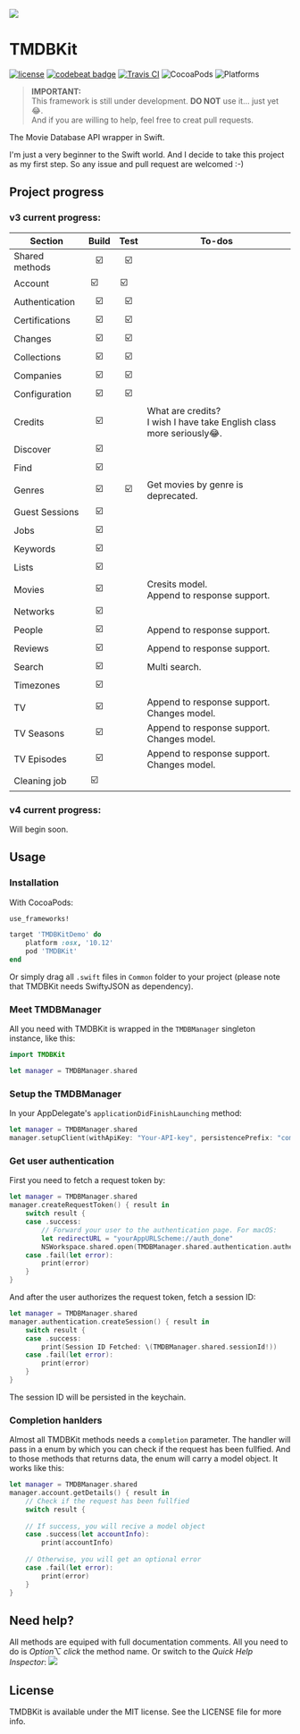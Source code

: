![](https://github.com/SR2k/TMDBKit/blob/master/Supporting/Logo.png)
# TMDBKit
[![license](https://img.shields.io/github/license/mashape/apistatus.svg)](https://github.com/SR2k/TMDBKit/blob/master/LICENSE)
[![codebeat badge](https://codebeat.co/badges/55e91f84-b824-4985-bf1a-b2f8cbe431b6)](https://codebeat.co/projects/github-com-sr2k-tmdbkit-master)
[![Travis CI](https://travis-ci.org/SR2k/TMDBKit.svg?branch=master)](https://travis-ci.org/SR2k/TMDBKit/)
![CocoaPods](https://img.shields.io/cocoapods/v/TMDBKit.svg)
![Platforms](https://img.shields.io/badge/platforms-iOS%2010.0+%20%7C%20macOS%2010.12+%20%7C%20tvOS%2010.0+%20%7C%20watchOS%203.0+-213b34.svg)

> **IMPORTANT:**<br>This framework is still under development. **DO NOT** use it... just yet 😂.<br>And if you are willing to help, feel free to creat pull requests.

The Movie Database API wrapper in Swift.

I'm just a very beginner to the Swift world. And I decide to take this project as my first step. So any issue and pull request are welcomed :-)

## Project progress

### v3 current progress:
|Section        |Build   |Test    |To-dos  |
|---------------|:------:|:------:|--------|
|Shared methods |☑️      |☑️      |        |
|Account        |☑️      |☑️      |        |
|Authentication |☑️      |☑️      |        |
|Certifications |☑️      |☑️      |        |
|Changes        |☑️      |☑️      |        |
|Collections    |☑️      |☑️      |        |
|Companies      |☑️      |☑️      |        |
|Configuration  |☑️      |☑️      |        |
|Credits        |☑️      |        |What are credits? <br>I wish I have take English class more seriously😂.|
|Discover       |☑️      |        |        |
|Find           |☑️      |        |        |
|Genres         |☑️      |☑️      |Get movies by genre is deprecated.|
|Guest Sessions |☑️      |        |        |
|Jobs           |☑️      |        |        |
|Keywords       |☑️      |        |        |
|Lists          |☑️      |        |        |
|Movies         |☑️      |        |Cresits model. <br>Append to response support.|
|Networks       |☑️      |        |        |
|People         |☑️      |        |Append to response support.|
|Reviews        |☑️      |        |Append to response support.|
|Search         |☑️      |        |Multi search.|
|Timezones      |☑️      |        |        |
|TV             |☑️      |        |Append to response support. <br>Changes model.|
|TV Seasons     |☑️      |        |Append to response support. <br>Changes model.|
|TV Episodes    |☑️      |        |Append to response support. <br>Changes model.|
|Cleaning job   |☑️      |        |        |

### v4 current progress:
Will begin soon.

## Usage
### Installation
With CocoaPods:
``` ruby
use_frameworks!

target 'TMDBKitDemo' do
    platform :osx, '10.12'
    pod 'TMDBKit'
end
```
Or simply drag all `.swift` files in `Common` folder to your project (please note that TMDBKit needs SwiftyJSON as dependency).

### Meet TMDBManager
All you need with TMDBKit is wrapped in the `TMDBManager` singleton instance, like this:
``` swift
import TMDBKit

let manager = TMDBManager.shared
```

### Setup the TMDBManager
In your AppDelegate's `applicationDidFinishLaunching` method:
``` swift
let manager = TMDBManager.shared
manager.setupClient(withApiKey: "Your-API-key", persistencePrefix: "com.yourTeamName.yourAppName")
```

### Get user authentication
First you need to fetch a request token by:
``` swift
let manager = TMDBManager.shared
manager.createRequestToken() { result in
    switch result {
    case .success:
        // Forward your user to the authentication page. For macOS:
        let redirectURL = "yourAppURLScheme://auth_done"
        NSWorkspace.shared.open(TMDBManager.shared.authentication.authenticationURL(redirectURL: redirectURL)!)
    case .fail(let error):
        print(error)
    }
}
```
And after the user authorizes the request token, fetch a session ID:
``` swift
let manager = TMDBManager.shared
manager.authentication.createSession() { result in
    switch result {
    case .success:
        print(Session ID Fetched: \(TMDBManager.shared.sessionId!))
    case .fail(let error):
        print(error)
    }
}
```
The session ID will be persisted in the keychain.

### Completion hanlders
Almost all TMDBKit methods needs a `completion` parameter. The handler will pass in a enum by which you can check if the request has been fullfied. And to those methods that returns data, the enum will carry a model object. It works like this:
``` swift
let manager = TMDBManager.shared
manager.account.getDetails() { result in
    // Check if the request has been fullfied
    switch result {
    
    // If success, you will recive a model object
    case .success(let accountInfo):
        print(accountInfo)
        
    // Otherwise, you will get an optional error
    case .fail(let error):
        print(error)
    }
}
```

## Need help?
All methods are equiped with full documentation comments. All you  need to do is *Option⌥ click* the method name. Or switch to the *Quick Help Inspector*:
![](https://github.com/SR2k/TMDBKit/blob/master/Supporting/Documentation_Comments.png)

## License
TMDBKit is available under the MIT license. See the LICENSE file for more info.

